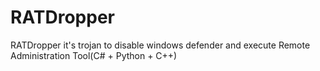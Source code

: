 # RATDropper
RATDropper it's trojan to disable windows defender and execute Remote Administration Tool(C# + Python + C++)

